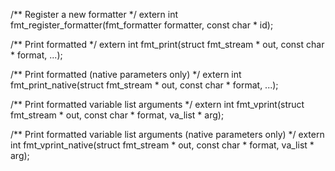 
/** Register a new formatter */
extern int fmt_register_formatter(fmt_formatter formatter, const char * id);

/** Print formatted */
extern int fmt_print(struct fmt_stream * out, const char * format, ...);

/** Print formatted (native parameters only) */
extern int fmt_print_native(struct fmt_stream * out, const char * format, ...);

/** Print formatted variable list arguments */
extern int fmt_vprint(struct fmt_stream * out, const char * format, va_list * arg);

/** Print formatted variable list arguments (native parameters only) */
extern int fmt_vprint_native(struct fmt_stream * out, const char * format, va_list * arg);
